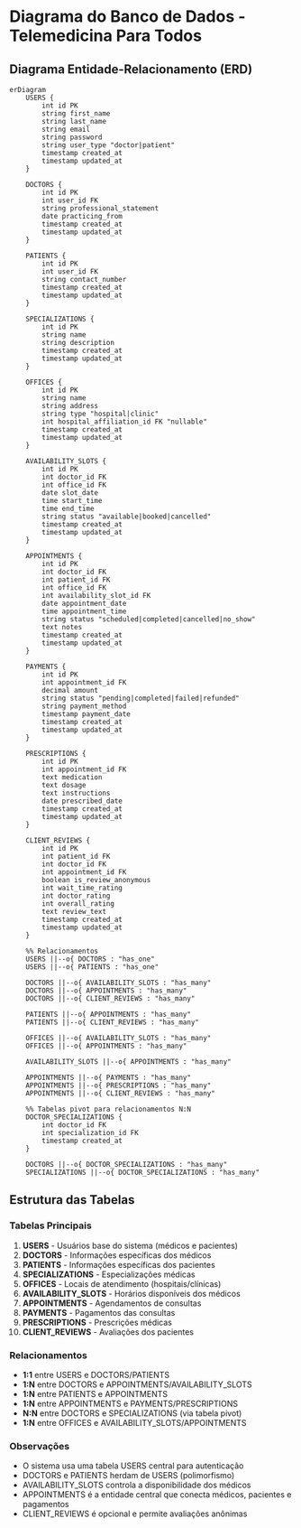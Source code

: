 # Diagrama do Banco de Dados - Telemedicina Para Todos

## Diagrama Entidade-Relacionamento (ERD)

```mermaid
erDiagram
    USERS {
        int id PK
        string first_name
        string last_name
        string email
        string password
        string user_type "doctor|patient"
        timestamp created_at
        timestamp updated_at
    }

    DOCTORS {
        int id PK
        int user_id FK
        string professional_statement
        date practicing_from
        timestamp created_at
        timestamp updated_at
    }

    PATIENTS {
        int id PK
        int user_id FK
        string contact_number
        timestamp created_at
        timestamp updated_at
    }

    SPECIALIZATIONS {
        int id PK
        string name
        string description
        timestamp created_at
        timestamp updated_at
    }

    OFFICES {
        int id PK
        string name
        string address
        string type "hospital|clinic"
        int hospital_affiliation_id FK "nullable"
        timestamp created_at
        timestamp updated_at
    }

    AVAILABILITY_SLOTS {
        int id PK
        int doctor_id FK
        int office_id FK
        date slot_date
        time start_time
        time end_time
        string status "available|booked|cancelled"
        timestamp created_at
        timestamp updated_at
    }

    APPOINTMENTS {
        int id PK
        int doctor_id FK
        int patient_id FK
        int office_id FK
        int availability_slot_id FK
        date appointment_date
        time appointment_time
        string status "scheduled|completed|cancelled|no_show"
        text notes
        timestamp created_at
        timestamp updated_at
    }

    PAYMENTS {
        int id PK
        int appointment_id FK
        decimal amount
        string status "pending|completed|failed|refunded"
        string payment_method
        timestamp payment_date
        timestamp created_at
        timestamp updated_at
    }

    PRESCRIPTIONS {
        int id PK
        int appointment_id FK
        text medication
        text dosage
        text instructions
        date prescribed_date
        timestamp created_at
        timestamp updated_at
    }

    CLIENT_REVIEWS {
        int id PK
        int patient_id FK
        int doctor_id FK
        int appointment_id FK
        boolean is_review_anonymous
        int wait_time_rating
        int doctor_rating
        int overall_rating
        text review_text
        timestamp created_at
        timestamp updated_at
    }

    %% Relacionamentos
    USERS ||--o{ DOCTORS : "has_one"
    USERS ||--o{ PATIENTS : "has_one"
    
    DOCTORS ||--o{ AVAILABILITY_SLOTS : "has_many"
    DOCTORS ||--o{ APPOINTMENTS : "has_many"
    DOCTORS ||--o{ CLIENT_REVIEWS : "has_many"
    
    PATIENTS ||--o{ APPOINTMENTS : "has_many"
    PATIENTS ||--o{ CLIENT_REVIEWS : "has_many"
    
    OFFICES ||--o{ AVAILABILITY_SLOTS : "has_many"
    OFFICES ||--o{ APPOINTMENTS : "has_many"
    
    AVAILABILITY_SLOTS ||--o{ APPOINTMENTS : "has_many"
    
    APPOINTMENTS ||--o{ PAYMENTS : "has_many"
    APPOINTMENTS ||--o{ PRESCRIPTIONS : "has_many"
    APPOINTMENTS ||--o{ CLIENT_REVIEWS : "has_many"
    
    %% Tabelas pivot para relacionamentos N:N
    DOCTOR_SPECIALIZATIONS {
        int doctor_id FK
        int specialization_id FK
        timestamp created_at
    }
    
    DOCTORS ||--o{ DOCTOR_SPECIALIZATIONS : "has_many"
    SPECIALIZATIONS ||--o{ DOCTOR_SPECIALIZATIONS : "has_many"
```

## Estrutura das Tabelas

### Tabelas Principais

1. **USERS** - Usuários base do sistema (médicos e pacientes)
2. **DOCTORS** - Informações específicas dos médicos
3. **PATIENTS** - Informações específicas dos pacientes
4. **SPECIALIZATIONS** - Especializações médicas
5. **OFFICES** - Locais de atendimento (hospitais/clínicas)
6. **AVAILABILITY_SLOTS** - Horários disponíveis dos médicos
7. **APPOINTMENTS** - Agendamentos de consultas
8. **PAYMENTS** - Pagamentos das consultas
9. **PRESCRIPTIONS** - Prescrições médicas
10. **CLIENT_REVIEWS** - Avaliações dos pacientes

### Relacionamentos

- **1:1** entre USERS e DOCTORS/PATIENTS
- **1:N** entre DOCTORS e APPOINTMENTS/AVAILABILITY_SLOTS
- **1:N** entre PATIENTS e APPOINTMENTS
- **1:N** entre APPOINTMENTS e PAYMENTS/PRESCRIPTIONS
- **N:N** entre DOCTORS e SPECIALIZATIONS (via tabela pivot)
- **1:N** entre OFFICES e AVAILABILITY_SLOTS/APPOINTMENTS

### Observações

- O sistema usa uma tabela USERS central para autenticação
- DOCTORS e PATIENTS herdam de USERS (polimorfismo)
- AVAILABILITY_SLOTS controla a disponibilidade dos médicos
- APPOINTMENTS é a entidade central que conecta médicos, pacientes e pagamentos
- CLIENT_REVIEWS é opcional e permite avaliações anônimas
